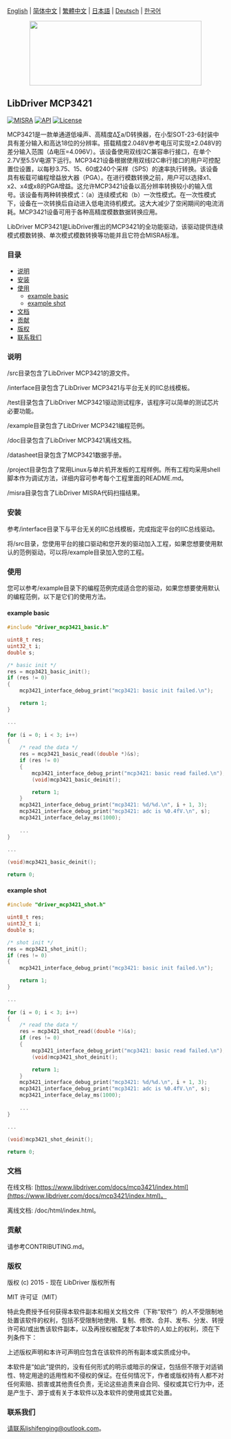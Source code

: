 [English](/README.md) | [ 简体中文](/README_zh-Hans.md) | [繁體中文](/README_zh-Hant.md) | [日本語](/README_ja.md) | [Deutsch](/README_de.md) | [한국어](/README_ko.md)

<div align=center>
<img src="/doc/image/logo.svg" width="400" height="150"/>
</div>

## LibDriver MCP3421

[![MISRA](https://img.shields.io/badge/misra-compliant-brightgreen.svg)](/misra/README.md) [![API](https://img.shields.io/badge/api-reference-blue.svg)](https://www.libdriver.com/docs/mcp3421/index.html) [![License](https://img.shields.io/badge/license-MIT-brightgreen.svg)](/LICENSE)

MCP3421是一款单通道低噪声、高精度Δ∑a/D转换器，在小型SOT-23-6封装中具有差分输入和高达18位的分辨率。搭载精度2.048V参考电压可实现±2.048V的差分输入范围（Δ电压=4.096V）。该设备使用双线I2C兼容串行接口，在单个2.7V至5.5V电源下运行。MCP3421设备根据使用双线I2C串行接口的用户可控配置位设置，以每秒3.75、15、60或240个采样（SPS）的速率执行转换。该设备具有板载可编程增益放大器（PGA）。在进行模数转换之前，用户可以选择x1、x2、x4或x8的PGA增益。这允许MCP3421设备以高分辨率转换较小的输入信号。该设备有两种转换模式：（a）连续模式和（b）一次性模式。在一次性模式下，设备在一次转换后自动进入低电流待机模式。这大大减少了空闲期间的电流消耗。MCP3421设备可用于各种高精度模数数据转换应用。

LibDriver MCP3421是LibDriver推出的MCP3421的全功能驱动，该驱动提供连续模式模数转换、单次模式模数转换等功能并且它符合MISRA标准。

### 目录

  - [说明](#说明)
  - [安装](#安装)
  - [使用](#使用)
    - [example basic](#example-basic)
    - [example shot](#example-shot)
  - [文档](#文档)
  - [贡献](#贡献)
  - [版权](#版权)
  - [联系我们](#联系我们)

### 说明

/src目录包含了LibDriver MCP3421的源文件。

/interface目录包含了LibDriver MCP3421与平台无关的IIC总线模板。

/test目录包含了LibDriver MCP3421驱动测试程序，该程序可以简单的测试芯片必要功能。

/example目录包含了LibDriver MCP3421编程范例。

/doc目录包含了LibDriver MCP3421离线文档。

/datasheet目录包含了MCP3421数据手册。

/project目录包含了常用Linux与单片机开发板的工程样例。所有工程均采用shell脚本作为调试方法，详细内容可参考每个工程里面的README.md。

/misra目录包含了LibDriver MISRA代码扫描结果。

### 安装

参考/interface目录下与平台无关的IIC总线模板，完成指定平台的IIC总线驱动。

将/src目录，您使用平台的接口驱动和您开发的驱动加入工程，如果您想要使用默认的范例驱动，可以将/example目录加入您的工程。

### 使用

您可以参考/example目录下的编程范例完成适合您的驱动，如果您想要使用默认的编程范例，以下是它们的使用方法。

#### example basic

```C
#include "driver_mcp3421_basic.h"

uint8_t res;
uint32_t i;
double s;

/* basic init */
res = mcp3421_basic_init();
if (res != 0)
{
    mcp3421_interface_debug_print("mcp3421: basic init failed.\n");

    return 1;
}

...
    
for (i = 0; i < 3; i++)
{
    /* read the data */
    res = mcp3421_basic_read((double *)&s);
    if (res != 0)
    {
        mcp3421_interface_debug_print("mcp3421: basic read failed.\n");
        (void)mcp3421_basic_deinit();

        return 1;
    }
    mcp3421_interface_debug_print("mcp3421: %d/%d.\n", i + 1, 3);
    mcp3421_interface_debug_print("mcp3421: adc is %0.4fV.\n", s);
    mcp3421_interface_delay_ms(1000);
    
    ...
}

...
    
(void)mcp3421_basic_deinit();

return 0;
```

#### example shot

```C
#include "driver_mcp3421_shot.h"

uint8_t res;
uint32_t i;
double s;

/* shot init */
res = mcp3421_shot_init();
if (res != 0)
{
    mcp3421_interface_debug_print("mcp3421: basic init failed.\n");

    return 1;
}

...
    
for (i = 0; i < 3; i++)
{
    /* read the data */
    res = mcp3421_shot_read((double *)&s);
    if (res != 0)
    {
        mcp3421_interface_debug_print("mcp3421: basic read failed.\n");
        (void)mcp3421_shot_deinit();

        return 1;
    }
    mcp3421_interface_debug_print("mcp3421: %d/%d.\n", i + 1, 3);
    mcp3421_interface_debug_print("mcp3421: adc is %0.4fV.\n", s);
    mcp3421_interface_delay_ms(1000);
    
    ...
}

...
    
(void)mcp3421_shot_deinit();

return 0;
```

### 文档

在线文档: [https://www.libdriver.com/docs/mcp3421/index.html](https://www.libdriver.com/docs/mcp3421/index.html)。

离线文档: /doc/html/index.html。

### 贡献

请参考CONTRIBUTING.md。

### 版权

版权 (c) 2015 - 现在 LibDriver 版权所有

MIT 许可证（MIT）

特此免费授予任何获得本软件副本和相关文档文件（下称“软件”）的人不受限制地处置该软件的权利，包括不受限制地使用、复制、修改、合并、发布、分发、转授许可和/或出售该软件副本，以及再授权被配发了本软件的人如上的权利，须在下列条件下：

上述版权声明和本许可声明应包含在该软件的所有副本或实质成分中。

本软件是“如此”提供的，没有任何形式的明示或暗示的保证，包括但不限于对适销性、特定用途的适用性和不侵权的保证。在任何情况下，作者或版权持有人都不对任何索赔、损害或其他责任负责，无论这些追责来自合同、侵权或其它行为中，还是产生于、源于或有关于本软件以及本软件的使用或其它处置。

### 联系我们

请联系lishifenging@outlook.com。